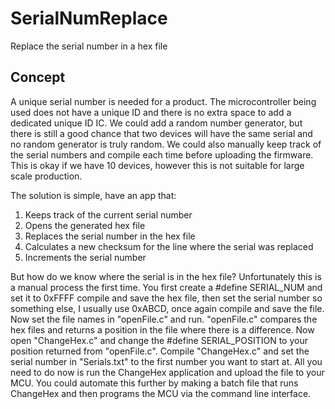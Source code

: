 # SerialNumReplace
Replace the serial number in a hex file

## Concept 
A unique serial number is needed for a product. The microcontroller being used does not have a unique ID and there is no extra space to add a dedicated unique ID IC. 
We could add a random number generator, but there is still a good chance that two devices will have the same serial and no random generator is truly random. 
We could also manually keep track of the serial numbers and compile each time before uploading the firmware. This is okay if we have 10 devices, however this is not suitable for large scale production.

The solution is simple, have an app that:
1. Keeps track of the current serial number 
2. Opens the generated hex file
3. Replaces the serial number in the hex file
4. Calculates a new checksum for the line where the serial was replaced
5. Increments the serial number

But how do we know where the serial is in the hex file? 
Unfortunately this is a manual process the first time. 
You first create a #define SERIAL_NUM and set it to 0xFFFF compile and save the hex file,
then set the serial number so something else, I usually use 0xABCD, once again compile and save the file.
Now set the file names in "openFile.c" and run. "openFile.c" compares the hex files and returns a position in 
the file where there is a difference. 
Now open "ChangeHex.c" and change the #define SERIAL_POSITION to your position returned from "openFile.c".
Compile "ChangeHex.c" and set the serial number in "Serials.txt" to the first number you want to start at.
All you need to do now is run the ChangeHex application and upload the file to your MCU. You could automate this further by making a batch file that runs ChangeHex and then programs the MCU via the command line interface.

